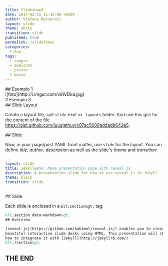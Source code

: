```yaml
---
title: Slideshow3
date: 2017-02-15 11:42:00 +0200
author: Stefano Marzorati
layout: slide
theme: white
transition: slide
published: true
permalink: /slideshow/
categories:
  - Fun
tags:
  - sempre
  - qualcuno
  - prezzo
  - basso
---
```

<section data-markdown>
## Esempio 1
</section>

<section data-markdown>
![foto](http://i.imgur.com/v8IVDka.jpg)
</section>

<section data-markdown>
# Esempio 3
</section>

<section data-markdown>
## Slide Layout

Create a layout file, call `slide.html` in `_layouts` folder. And use this gist
for the content of the file https://gist.github.com/luugiathuy/c07ac5608addadb642e5.

</section>

<section data-markdown>
## Slide

Now, in your page/post YAML front matter, use `slide` for the layout. You can
define *title*, *author*, *description* as well as the slide's *theme* and
*transition*:

```yaml
---
layout: slide
title: Jekyll&#58; Make presentation page with reveal.js
description: A presentation slide for how to use reveal.js in Jekyll
theme: black
transition: slide
---
```
</section>

<section data-markdown>
## Slide

Each slide is enclosed in a `&lt;section&gt;` tag:

```html
&lt;section data-markdown&gt;
## Overview

[reveal.js](https://github.com/hakimel/reveal.js/) enables you to create
beautiful interactive slide decks using HTML. This presentation will show you
how to integrate it with [Jekyll](http://jekyllrb.com/)
&lt;/section&gt;
```

</section>

<section data-markdown>

# THE END

</section>